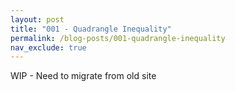 ```yaml
---
layout: post
title: "001 - Quadrangle Inequality"
permalink: /blog-posts/001-quadrangle-inequality
nav_exclude: true
---
```


WIP - Need to migrate from old site
